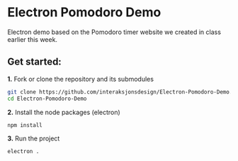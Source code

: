 # Electron Pomodoro Demo

Electron demo based on the Pomodoro timer website we created in class earlier this week.

## Get started:

**1\.** Fork or clone the repository and its submodules

```bash
git clone https://github.com/interaksjonsdesign/Electron-Pomodoro-Demo.git
cd Electron-Pomodoro-Demo
```

**2\.** Install the node packages (electron)
```bash
npm install
```

**3\.** Run the project
```bash
electron .
```
